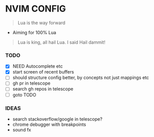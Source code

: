 # NVIM CONFIG

> Lua is the way forward

- Aiming for 100% Lua

> Lua is king, all hail Lua. I said Hail dammit!

### TODO 
- [x] NEED Autocomplete etc
- [x] start screen of recent buffers
- [ ] should structure config better, by concepts not just mappings etc
- [ ] gh pr in telescope
- [ ] search gh repos in telescope
- [ ] goto TODO

### IDEAS
- search stackoverflow/google in telescope? 
- chrome debugger with breakpoints 
- sound fx

